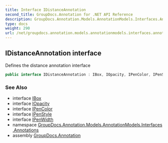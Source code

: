 ```yaml
---
title: Interface IDistanceAnnotation
second_title: GroupDocs.Annotation for .NET API Reference
description: GroupDocs.Annotation.Models.AnnotationModels.Interfaces.Annotations.IDistanceAnnotation interface. Defines the distance annotation interface
type: docs
weight: 290
url: /net/groupdocs.annotation.models.annotationmodels.interfaces.annotations/idistanceannotation/
---
```

## IDistanceAnnotation interface

Defines the distance annotation interface

```csharp
public interface IDistanceAnnotation : IBox, IOpacity, IPenColor, IPenStyle, IPenWidth
```

### See Also

* interface [IBox](../../groupdocs.annotation.models.annotationmodels.interfaces.properties/ibox/)
* interface [IOpacity](../../groupdocs.annotation.models.annotationmodels.interfaces.properties/iopacity/)
* interface [IPenColor](../../groupdocs.annotation.models.annotationmodels.interfaces.properties/ipencolor/)
* interface [IPenStyle](../../groupdocs.annotation.models.annotationmodels.interfaces.properties/ipenstyle/)
* interface [IPenWidth](../../groupdocs.annotation.models.annotationmodels.interfaces.properties/ipenwidth/)
* namespace [GroupDocs.Annotation.Models.AnnotationModels.Interfaces.Annotations](../../groupdocs.annotation.models.annotationmodels.interfaces.annotations/)
* assembly [GroupDocs.Annotation](../../)


